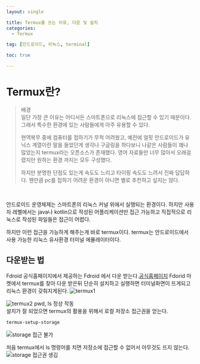 ```yaml
---
layout: single

title: Termux를 쓰는 이유, 다운 및 설치
categories:
  - Termux

tag: [안드로이드, 리눅스, terminal]

toc: true

---
```

# Termux란?
>배경<br>
>일단 가장 큰 이유는 어디서든 스마트폰으로 리눅스에 접근할 수 있기 때문이다. 그래서 특수한 환경에 있는 사람들에게 아주 유용할 수 있다. 
>  
> 현역복무 중에 컴퓨터를 접하기가 무척 어려웠고, 예전에 얼핏 안드로이드가 유닉스 계열이란 말을 들었던게 생각나 구글링을 하다보니 나같은 사람들이 꽤나 많았는지 termux라는 오픈소스가 존재했다. 영어 자료들만 너무 많아서 오래걸렸지만 원하는 환경 까지는 모두 구성했다.   
> 
>하지만 분명한 단점도 있는게 속도도 느리고 타이핑 속도도 느려서 진짜 답답하다. 웬만큼 pc를 접하기 어려운 환경이 아니면 별로 추천하고 싶지는 않다.  
<br>

 안드로이드 운영체제는 스마트폰의 리눅스 커널 위에서 실행되는 환경이다. 하지만 사용자 레벨에서는 java나 kotlin으로 작성된 어플리케이션만 접근 가능하고 직접적으로 리눅스로 작성된 파일들은 접근이 어렵다.
 
 하지만 이런 접근을 가능하게 해주는게 바로 termux이다. termux는 안드로이드에서 사용 가능한 리눅스 유사환경 터미널 에뮬레이터이다.
 
## 다운받는 법
Fdroid 공식홈페이지에서 제공하는 Fdroid 에서 다운 받는다.[공식홈페이지](https://f-droid.org/ko/packages/com.termux/)
Fdorid 마켓에서 termux를 찾아 다운 받은뒤 단순히 설치하고 실행하면 터미널화면이 뜨게되고 리눅스 환경이 갖춰지게된다.
![termux1](https://ifh.cc/g/PGXDPy.jpg)

![termux2](https://ifh.cc/g/DQQBbq.jpg)
pwd, ls 정상 작동
<br>
설치가 잘 되었으면 termux의 활용을 위해서 로컬 저장소 접근권을 얻는다.  
```bash
termux-setup-storage
```  
 
![storage 접근 불가](https://ifh.cc/g/Mdz4jb.jpg)  
 
처음 termux에서 ls 명령어를 치면 저장소에 접근할 수 없어서 아무것도 뜨지 않는다.  
![storage 접근권 생김](https://ifh.cc/g/O9JrZA.jpg)  
